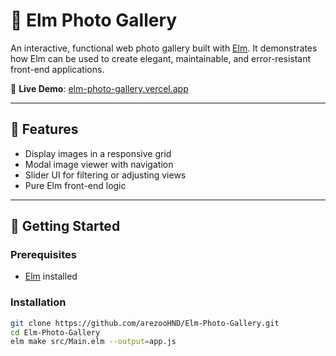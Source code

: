 # 📸 Elm Photo Gallery

An interactive, functional web photo gallery built with [Elm](https://elm-lang.org/). It demonstrates how Elm can be used to create elegant, maintainable, and error-resistant front-end applications.

🔗 **Live Demo**: [elm-photo-gallery.vercel.app](https://elm-photo-gallery.vercel.app)

---

## 🧰 Features

- Display images in a responsive grid
- Modal image viewer with navigation
- Slider UI for filtering or adjusting views
- Pure Elm front-end logic

---

## 🚀 Getting Started

### Prerequisites

- [Elm](https://guide.elm-lang.org/install/elm.html) installed

### Installation

```bash
git clone https://github.com/arezooHND/Elm-Photo-Gallery.git
cd Elm-Photo-Gallery
elm make src/Main.elm --output=app.js
